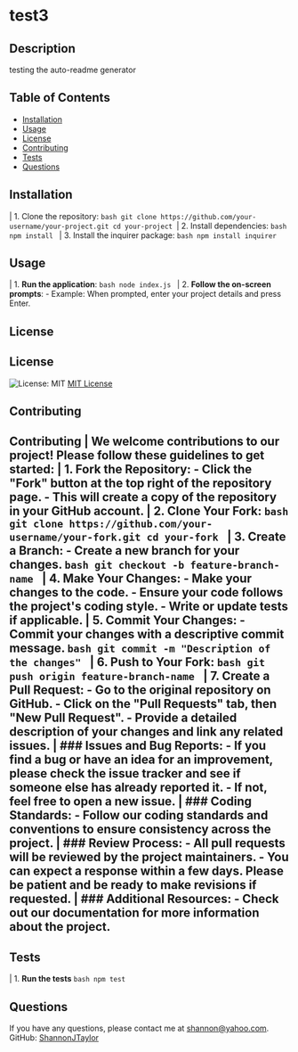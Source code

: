 # test3

## Description
testing the auto-readme generator

## Table of Contents 
- [Installation](#installation) 
- [Usage](#usage) 
- [License](#license) 
- [Contributing](#contributing) 
- [Tests](#tests) 
- [Questions](#questions)

## Installation
| 1. Clone the repository: ```bash git clone https://github.com/your-username/your-project.git cd your-project ```| 2. Install dependencies: ```bash npm install ``` | 3. Install the inquirer package: ```bash npm install inquirer ``` 

## Usage
| 1. **Run the application**: ```bash node index.js ``` | 2. **Follow the on-screen prompts**: - Example: When prompted, enter your project details and press Enter.

## License
## License
![License: MIT](https://img.shields.io/badge/License-MIT-yellow.svg)
[MIT License](https://opensource.org/licenses/MIT)


## Contributing
## Contributing | We welcome contributions to our project! Please follow these guidelines to get started: | 1. **Fork the Repository**: - Click the "Fork" button at the top right of the repository page. - This will create a copy of the repository in your GitHub account. | 2. **Clone Your Fork**: ```bash git clone https://github.com/your-username/your-fork.git cd your-fork ``` | 3. **Create a Branch**: - Create a new branch for your changes. ```bash git checkout -b feature-branch-name ``` | 4. **Make Your Changes**: - Make your changes to the code. - Ensure your code follows the project's coding style. - Write or update tests if applicable. | 5. **Commit Your Changes**: - Commit your changes with a descriptive commit message. ```bash git commit -m "Description of the changes" ``` | 6. **Push to Your Fork**: ```bash git push origin feature-branch-name ``` | 7. **Create a Pull Request**: - Go to the original repository on GitHub. - Click on the "Pull Requests" tab, then "New Pull Request". - Provide a detailed description of your changes and link any related issues. | ### Issues and Bug Reports: - If you find a bug or have an idea for an improvement, please check the issue tracker and see if someone else has already reported it. - If not, feel free to open a new issue. | ### Coding Standards: - Follow our coding standards and conventions to ensure consistency across the project. | ### Review Process: - All pull requests will be reviewed by the project maintainers. - You can expect a response within a few days. Please be patient and be ready to make revisions if requested. | ### Additional Resources: - Check out our documentation for more information about the project.

## Tests
| 1. **Run the tests** ```bash npm test```

## Questions
If you have any questions, please contact me at [shannon@yahoo.com](mailto:shannon@yahoo.com).
GitHub: [ShannonJTaylor](https://github.com/ShannonJTaylor)

